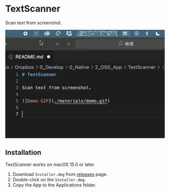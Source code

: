 # TextScanner

Scan text from screenshot.

![Demo GIF](./materials/demo.gif)

## Installation

TextScanner works on macOS 15.0 or later.

1. Download `Installer.dmg` from [releases](https://github.com/Kyome22/TextScanner/releases) page.
2. Double-click on the `Installer.dmg`.
3. Copy the App to the Applications folder.
